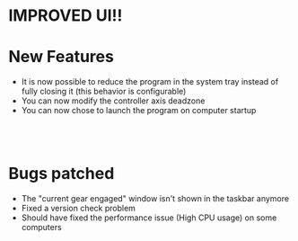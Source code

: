 # IMPROVED UI!!

# New Features
- It is now possible to reduce the program in the system tray instead of fully closing it (this behavior is configurable)
- You can now modify the controller axis deadzone
- You can now chose to launch the program on computer startup


<br/><br/>

# Bugs patched
- The "current gear engaged" window isn't shown in the taskbar anymore
- Fixed a version check problem
- Should have fixed the performance issue (High CPU usage) on some computers
